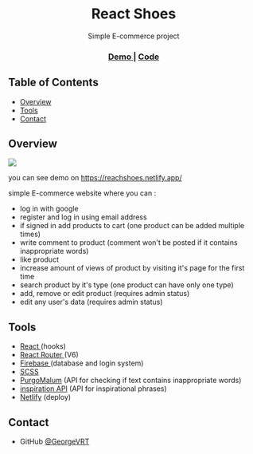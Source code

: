 <h1 align="center">React Shoes</h1>

<div align="center">
    Simple E-commerce project
</div>

<div align="center">
  <h3>
    <a href="https://reactshoes.netlify.app/">
      Demo
    </a>
    <span> | </span>
    <a href="https://github.com/GeorgeVRT/ReactShoes">
      Code
    </a>
  </h3>
</div>

## Table of Contents

-   [Overview](#overview)
-   [Tools](#tools)
-   [Contact](#contact)

## Overview

<a align="center" href="https://reactshoes.netlify.app/">
    <img src="https://ibb.co/kxbXHH5">
</a>

you can see demo on https://reachshoes.netlify.app/

simple E-commerce website where you can :

-   log in with google
-   register and log in using email address
-   if signed in add products to cart (one product can be added multiple times)
-   write comment to product (comment won't be posted if it contains inappropriate words)
-   like product
-   increase amount of views of product by visiting it's page for the first time
-   search product by it's type (one product can have only one type)
-   add, remove or edit product (requires admin status)
-   edit any user's data (requires admin status)

## Tools

-   <a href="https://reactjs.org/"> React </a> (hooks)
-   <a href="https://reactrouter.com/docs/en/v6/getting-started"> React Router </a> (V6)
-   <a href="https://firebase.google.com/docs/firestore"> Firebase </a> (database and login system)
-   <a href="https://sass-lang.com/"> SCSS </a>
-   <a href="https://www.purgomalum.com/">PurgoMalum</a> (API for checking if text contains inappropriate words)
-   <a href="https://api.goprogram.ai/inspiration/docs/">inspiration API</a> (API for inspirational phrases)
-   <a href="https://www.netlify.com/">Netlify</a> (deploy)

## Contact

-   GitHub [@GeorgeVRT](https://github.com/GeorgeVRT)
